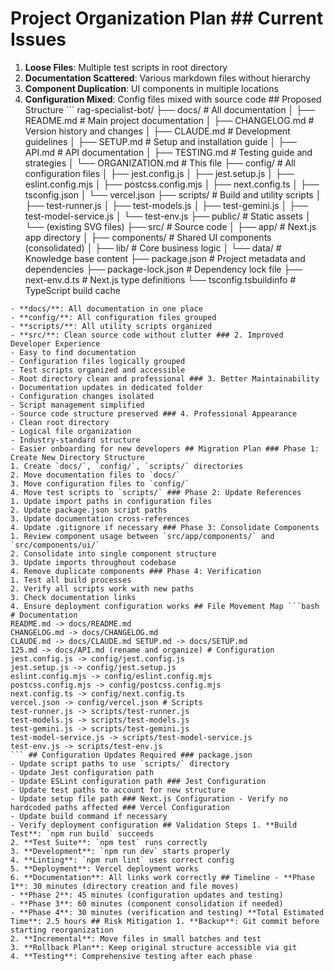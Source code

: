 # Project Organization Plan ## Current Issues
1. **Loose Files**: Multiple test scripts in root directory
2. **Documentation Scattered**: Various markdown files without hierarchy
3. **Component Duplication**: UI components in multiple locations
4. **Configuration Mixed**: Config files mixed with source code ## Proposed Structure ```
rag-specialist-bot/
├── docs/ # All documentation
│ ├── README.md # Main project documentation
│ ├── CHANGELOG.md # Version history and changes
│ ├── CLAUDE.md # Development guidelines
│ ├── SETUP.md # Setup and installation guide
│ ├── API.md # API documentation
│ ├── TESTING.md # Testing guide and strategies
│ └── ORGANIZATION.md # This file
├── config/ # All configuration files
│ ├── jest.config.js
│ ├── jest.setup.js
│ ├── eslint.config.mjs
│ ├── postcss.config.mjs
│ ├── next.config.ts
│ ├── tsconfig.json
│ └── vercel.json
├── scripts/ # Build and utility scripts
│ ├── test-runner.js
│ ├── test-models.js
│ ├── test-gemini.js
│ ├── test-model-service.js
│ └── test-env.js
├── public/ # Static assets
│ └── (existing SVG files)
├── src/ # Source code
│ ├── app/ # Next.js app directory
│ ├── components/ # Shared UI components (consolidated)
│ ├── lib/ # Core business logic
│ └── data/ # Knowledge base content
├── package.json # Project metadata and dependencies
├── package-lock.json # Dependency lock file
├── next-env.d.ts # Next.js type definitions
└── tsconfig.tsbuildinfo # TypeScript build cache
``` ## Benefits of New Structure ### 1. Clear Separation of Concerns
- **docs/**: All documentation in one place
- **config/**: All configuration files grouped
- **scripts/**: All utility scripts organized
- **src/**: Clean source code without clutter ### 2. Improved Developer Experience
- Easy to find documentation
- Configuration files logically grouped
- Test scripts organized and accessible
- Root directory clean and professional ### 3. Better Maintainability
- Documentation updates in dedicated folder
- Configuration changes isolated
- Script management simplified
- Source code structure preserved ### 4. Professional Appearance
- Clean root directory
- Logical file organization
- Industry-standard structure
- Easier onboarding for new developers ## Migration Plan ### Phase 1: Create New Directory Structure
1. Create `docs/`, `config/`, `scripts/` directories
2. Move documentation files to `docs/`
3. Move configuration files to `config/`
4. Move test scripts to `scripts/` ### Phase 2: Update References
1. Update import paths in configuration files
2. Update package.json script paths
3. Update documentation cross-references
4. Update .gitignore if necessary ### Phase 3: Consolidate Components
1. Review component usage between `src/app/components/` and `src/components/ui/`
2. Consolidate into single component structure
3. Update imports throughout codebase
4. Remove duplicate components ### Phase 4: Verification
1. Test all build processes
2. Verify all scripts work with new paths
3. Check documentation links
4. Ensure deployment configuration works ## File Movement Map ```bash
# Documentation
README.md -> docs/README.md
CHANGELOG.md -> docs/CHANGELOG.md
CLAUDE.md -> docs/CLAUDE.md SETUP.md -> docs/SETUP.md
125.md -> docs/API.md (rename and organize) # Configuration
jest.config.js -> config/jest.config.js
jest.setup.js -> config/jest.setup.js
eslint.config.mjs -> config/eslint.config.mjs
postcss.config.mjs -> config/postcss.config.mjs
next.config.ts -> config/next.config.ts
vercel.json -> config/vercel.json # Scripts
test-runner.js -> scripts/test-runner.js
test-models.js -> scripts/test-models.js
test-gemini.js -> scripts/test-gemini.js
test-model-service.js -> scripts/test-model-service.js
test-env.js -> scripts/test-env.js
``` ## Configuration Updates Required ### package.json
- Update script paths to use `scripts/` directory
- Update Jest configuration path
- Update ESLint configuration path ### Jest Configuration
- Update test paths to account for new structure
- Update setup file path ### Next.js Configuration - Verify no hardcoded paths affected ### Vercel Configuration
- Update build command if necessary
- Verify deployment configuration ## Validation Steps 1. **Build Test**: `npm run build` succeeds
2. **Test Suite**: `npm test` runs correctly
3. **Development**: `npm run dev` starts properly
4. **Linting**: `npm run lint` uses correct config
5. **Deployment**: Vercel deployment works
6. **Documentation**: All links work correctly ## Timeline - **Phase 1**: 30 minutes (directory creation and file moves)
- **Phase 2**: 45 minutes (configuration updates and testing)
- **Phase 3**: 60 minutes (component consolidation if needed)
- **Phase 4**: 30 minutes (verification and testing) **Total Estimated Time**: 2.5 hours ## Risk Mitigation 1. **Backup**: Git commit before starting reorganization
2. **Incremental**: Move files in small batches and test
3. **Rollback Plan**: Keep original structure accessible via git
4. **Testing**: Comprehensive testing after each phase